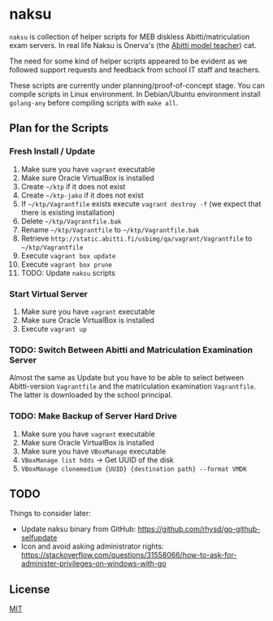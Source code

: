 # naksu

`naksu` is collection of helper scripts for MEB diskless Abitti/matriculation exam servers.
In real life Naksu is Onerva's (the [Abitti model teacher](https://www.abitti.fi/fi/tutustu/)) cat.

The need for some kind of helper scripts appeared to be evident as we followed support requests
and feedback from school IT staff and teachers.

These scripts are currently under planning/proof-of-concept stage. You can compile scripts in
Linux environment. In Debian/Ubuntu environment install `golang-any` before compiling scripts
with `make all`.

## Plan for the Scripts

### Fresh Install / Update

 1. Make sure you have `vagrant` executable
 1. Make sure Oracle VirtualBox is installed
 1. Create `~/ktp` if it does not exist
 1. Create `~/ktp-jako` if it does not exist
 1. If `~/ktp/Vagrantfile` exists execute `vagrant destroy -f` (we expect that there is existing installation)
 1. Delete `~/ktp/Vagrantfile.bak`
 1. Rename `~/ktp/Vagrantfile` to `~/ktp/Vagrantfile.bak`
 1. Retrieve `http://static.abitti.fi/usbimg/qa/vagrant/Vagrantfile` to `~/ktp/Vagrantfile`
 1. Execute `vagrant box update`
 1. Execute `vagrant box prune`
 1. TODO: Update `naksu` scripts

### Start Virtual Server

 1. Make sure you have `vagrant` executable
 1. Make sure Oracle VirtualBox is installed
 1. Execute `vagrant up`

### TODO: Switch Between Abitti and Matriculation Examination Server

Almost the same as Update but you have to be able to select between Abitti-version `Vagrantfile` and the matriculation examination `Vagrantfile`. The latter is downloaded by the school principal.

### TODO: Make Backup of Server Hard Drive

1. Make sure you have `vagrant` executable
1. Make sure Oracle VirtualBox is installed
1. Make sure you have `VBoxManage` executable
1. `VBoxManage list hdds` -> Get UUID of the disk
1. `VBoxManage clonemedium {UUID} {destination path} --format VMDK`

## TODO

Things to consider later:

 * Update naksu binary from GitHub: https://github.com/rhysd/go-github-selfupdate
 * Icon and avoid asking administrator rights: https://stackoverflow.com/questions/31558066/how-to-ask-for-administer-privileges-on-windows-with-go

## License

[MIT](https://opensource.org/licenses/MIT)
